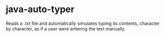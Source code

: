 # java-auto-typer
Reads a .txt file and automatically simulates typing its contents, character by character, as if a user were entering the text manually.
